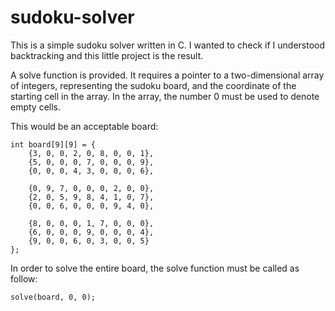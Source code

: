 # sudoku-solver

This is a simple sudoku solver written in C. I wanted to check if I understood backtracking and this little project is the result.

A solve function is provided. It requires a pointer to a two-dimensional array of integers, representing the sudoku board, and the coordinate of the starting cell in the array. In the array, the number 0 must be used to denote empty cells.

This would be an acceptable board:

```
int board[9][9] = {
    {3, 0, 0, 2, 0, 8, 0, 0, 1},
    {5, 0, 0, 0, 7, 0, 0, 0, 9},
    {0, 0, 0, 4, 3, 0, 0, 0, 6},

    {0, 9, 7, 0, 0, 0, 2, 0, 0},
    {2, 0, 5, 9, 8, 4, 1, 0, 7},
    {0, 0, 6, 0, 0, 0, 9, 4, 0},

    {8, 0, 0, 0, 1, 7, 0, 0, 0},
    {6, 0, 0, 0, 9, 0, 0, 0, 4},
    {9, 0, 0, 6, 0, 3, 0, 0, 5}
};
```

In order to solve the entire board, the solve function must be called as follow:

`solve(board, 0, 0);`
